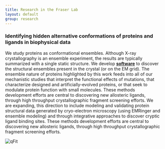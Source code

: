 ```yaml
---
title: Research in the Fraser Lab
layout: default
group: research
---
```



<div class="row">

### Identifying hidden alternative conformations of proteins and ligands in biophysical data

<div class="col-md-7 order-md-1">

We study proteins as conformational ensembles.
Although X-ray crystallography is an ensemble experiment, the results are typically summarized with a single static structure.
We develop [**software**](https://github.com/ExcitedStates/qfit-3.0) to discover the structural ensembles present in the crystal (or on the EM grid).
The ensemble nature of proteins highlighted by this work feeds into all of our mechanistic studies that interpret the functional effects of mutations, that characterize designed and artificially-evolved proteins, or that seek to modulate protein function with small molecules.
These methods development efforts are central to discovering new allosteric ligands, through high throughput crystallographic fragment screening efforts.
We are expanding, this direction to include modeling and validating protein structural data generated by cryo-electron microscopy (using EMRinger and ensemble modeling) and through integrative approaches to discover cryptic ligand binding sites.
These methods development efforts are central to discovering new allosteric ligands, through high throughput crystallographic fragment screening efforts.

</div>
<div class="col-md-5 order-md-2 align-self-center">
<img class="img-fluid" src="/static/img/pub/2017_biel.jpg" alt="qFit">
<!-- <a href="http://www.ucsf.edu"><img class="inline-block navb-icon" src="/static/img/ucsf_logo_white.svg" alt="University of California, San Francisco (UCSF) logo"></a> -->

</div>
</div>



